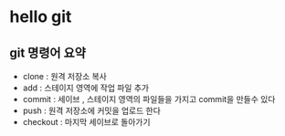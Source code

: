 # hello git 

## git 명령어 요약

- clone : 원격 저장소 복사
- add : 스테이지 영역에 작업 파일 추가
- commit : 세이브 , 스테이지 영역의 파일들을 가지고 commit을 만들수 있다 
- push : 원격 저장소에 커밋을 업로드 한다 
- checkout : 마지막 세이브로 돌아가기
